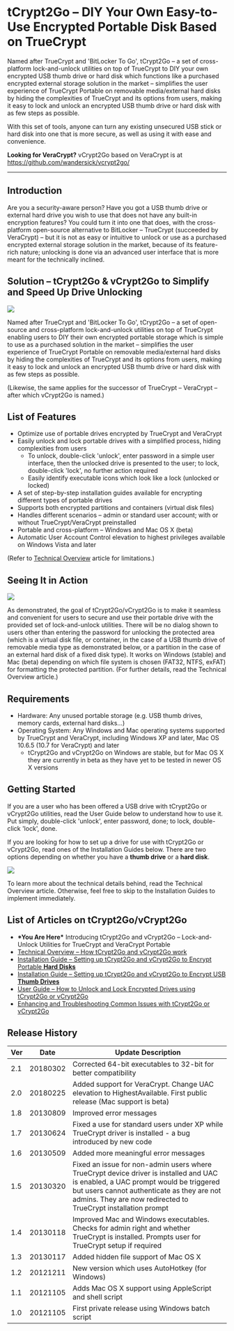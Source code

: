 # tCrypt2Go – DIY Your Own Easy-to-Use Encrypted Portable Disk Based on TrueCrypt
Named after TrueCrypt and 'BitLocker To Go', tCrypt2Go – a set of cross-platform lock-and-unlock utilities on top of TrueCrypt to DIY your own encrypted USB thumb drive or hard disk which functions like a purchased encrypted external storage solution in the market – simplifies the user experience of TrueCrypt Portable on removable media/external hard disks by hiding the complexities of TrueCrypt and its options from users, making it easy to lock and unlock an encrypted USB thumb drive or hard disk with as few steps as possible.

With this set of tools, anyone can turn any existing unsecured USB stick or hard disk into one that is more secure, as well as using it with ease and convenience.

**Looking for VeraCrypt?** vCrypt2Go based on VeraCrypt is at https://github.com/wandersick/vcrypt2go/

---

## Introduction

Are you a security-aware person? Have you got a USB thumb drive or external hard drive you wish to use that does not have any built-in encryption features? You could turn it into one that does, with the cross-platform open-source alternative to BitLocker – TrueCrypt (succeeded by VeraCrypt) – but it is not as easy or intuitive to unlock or use as a purchased encrypted external storage solution in the market, because of its feature-rich nature; unlocking is done via an advanced user interface that is more meant for the technically inclined.

## Solution – tCrypt2Go &amp; vCrypt2Go to Simplify and Speed Up Drive Unlocking

 ![](https://lh3.googleusercontent.com/-C6as-jneCKk/WpMFQ-I1zvI/AAAAAAAAB0A/u32KleYXfM0B2ZGY9R-wXRbrViLRaXLxgCHMYCw/s1600/image4)

Named after TrueCrypt and &#39;BitLocker To Go&#39;, tCrypt2Go – a set of open-source and cross-platform lock-and-unlock utilities on top of TrueCrypt enabling users to DIY their own encrypted portable storage which is simple to use as a purchased solution in the market – simplifies the user experience of TrueCrypt Portable on removable media/external hard disks by hiding the complexities of TrueCrypt and its options from users, making it easy to lock and unlock an encrypted USB thumb drive or hard disk with as few steps as possible.

(Likewise, the same applies for the successor of TrueCrypt – VeraCrypt – after which vCrypt2Go is named.)

## List of Features

- Optimize use of portable drives encrypted by TrueCrypt and VeraCrypt
- Easily unlock and lock portable drives with a simplified process, hiding complexities from users
  - To unlock, double-click &#39;unlock&#39;, enter password in a simple user interface, then the unlocked drive is presented to the user; to lock, double-click &#39;lock&#39;, no further action required
  - Easily identify executable icons which look like a lock (unlocked or locked)
- A set of step-by-step installation guides available for encrypting different types of portable drives
- Supports both encrypted partitions and containers (virtual disk files)
- Handles different scenarios – admin or standard user account; with or without TrueCrypt/VeraCrypt preinstalled
- Portable and cross-platform – Windows and Mac OS X (beta)
- Automatic User Account Control elevation to highest privileges available on Windows Vista and later

(Refer to [Technical Overview](https://wandersick.blogspot.com/2018/02/technical-overview-how-tcrypt2go-and.html) article for limitations.)

## Seeing It in Action

 ![](https://lh3.googleusercontent.com/-jTsk97Y31dM/WpMFT-h-s4I/AAAAAAAAB0I/rtql9AL-joIE7dI0t1Xz351V7iN-lFQLQCHMYCw/s1600/tcrypt2go-vcrypt2go-demo7)

As demonstrated, the goal of tCrypt2Go/vCrypt2Go is to make it seamless and convenient for users to secure and use their portable drive with the provided set of lock-and-unlock utilities. There will be no dialog shown to users other than entering the password for unlocking the protected area (which is a virtual disk file, or container, in the case of a USB thumb drive of removable media type as demonstrated below, or a partition in the case of an external hard disk of a fixed disk type). It works on Windows (stable) and Mac (beta) depending on which file system is chosen (FAT32, NTFS, exFAT) for formatting the protected partition. (For further details, read the Technical Overview article.)

## Requirements

- Hardware: Any unused portable storage (e.g. USB thumb drives, memory cards, external hard disks…)
- Operating System: Any Windows and Mac operating systems supported by TrueCrypt and VeraCrypt, including Windows XP and later, Mac OS 10.6.5 (10.7 for VeraCrypt) and later
  - tCrypt2Go and vCrypt2Go on Windows are stable, but for Mac OS X they are currently in beta as they have yet to be tested in newer OS X versions

## Getting Started

If you are a user who has been offered a USB drive with tCrypt2Go or vCrypt2Go utilities, read the User Guide below to understand how to use it. Put simply, double-click &#39;unlock&#39;, enter password, done; to lock, double-click &#39;lock&#39;, done.

If you are looking for how to set up a drive for use with tCrypt2Go or vCrypt2Go, read ones of the Installation Guides below. There are two options depending on whether you have a  **thumb drive**  or a  **hard disk**.

 ![](https://lh3.googleusercontent.com/-l4r0vdMMGpM/WpMFW9NZYYI/AAAAAAAAB0Q/b6mD3frOOgYkKUu27hMRMKl5QlbmlTfVACHMYCw/s1600/image5)

To learn more about the technical details behind, read the Technical Overview article. Otherwise, feel free to skip to the Installation Guides to implement immediately.

## List of Articles on tCrypt2Go/vCrypt2Go

- **\*You Are Here\***  Introducing tCrypt2Go and vCrypt2Go – Lock-and-Unlock Utilities for TrueCrypt and VeraCrypt Portable
- [Technical Overview – How tCrypt2Go and vCrypt2Go work](https://wandersick.blogspot.com/2018/02/technical-overview-how-tcrypt2go-and.html)
- [Installation Guide – Setting up tCrypt2Go and vCrypt2Go to Encrypt Portable ](https://wandersick.blogspot.com/2018/02/installation-guide-setting-up-tcrypt2go_26.html)[**Hard Disks**](https://wandersick.blogspot.com/2018/02/installation-guide-setting-up-tcrypt2go_26.html)
- [Installation Guide – Setting up tCrypt2Go and vCrypt2Go to Encrypt USB ](https://wandersick.blogspot.com/2018/02/installation-guide-setting-up-tcrypt2go.html)[**Thumb Drives**](https://wandersick.blogspot.com/2018/02/installation-guide-setting-up-tcrypt2go.html)
- [User Guide – How to Unlock and Lock Encrypted Drives using tCrypt2Go or vCrypt2Go](https://wandersick.blogspot.com/2018/02/user-guide-how-to-unlock-and-lock.html)
- [Enhancing and Troubleshooting Common Issues with tCrypt2Go or vCrypt2Go](https://wandersick.blogspot.com/2018/02/enhancing-and-troubleshooting-common.html)

## Release History

| Ver | Date | Update Description |
| --- | --- | --- |
| 2.1 | 20180302 | Corrected 64-bit executables to 32-bit for better compatibility |
| 2.0 | 20180225 | Added support for VeraCrypt. Change UAC elevation to HighestAvailable. First public release (Mac support is beta) |
| 1.8 | 20130809 | Improved error messages |
| 1.7 | 20130624 | Fixed a use for standard users under XP while TrueCrypt driver is installed - a bug introduced by new code |
| 1.6 | 20130509 | Added more meaningful error messages |
| 1.5 | 20130320 | Fixed an issue for non-admin users where TrueCrypt device driver is installed and UAC is enabled, a UAC prompt would be triggered but users cannot authenticate as they are not admins. They are now redirected to TrueCrypt installation prompt |
| 1.4 | 20130118 | Improved Mac and Windows executables. Checks for admin right and whether TrueCrypt is installed. Prompts user for TrueCrypt setup if required |
| 1.3 | 20130117 | Added hidden file support of Mac OS X |
| 1.2 | 20121211 | New version which uses AutoHotkey (for Windows) |
| 1.1  | 20121105 | Adds Mac OS X support using AppleScript and shell script |
| 1.0  | 20121105 | First private release using Windows batch script |
